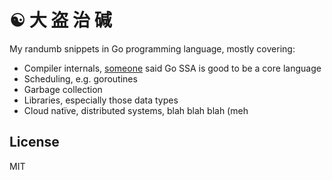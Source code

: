 # ☯️ 大 盗 治 碱

My randumb snippets in Go programming language, mostly covering:

* Compiler internals, [someone] said Go SSA is good to be a core language
* Scheduling, e.g. goroutines
* Garbage collection
* Libraries, especially those data types
* Cloud natïve, distributed systems, blah blah blah (meh

[someone]: http://github.com/ice1000

## License

MIT
